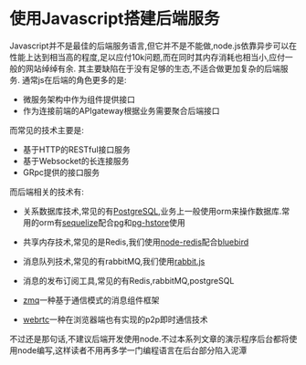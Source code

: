# 使用Javascript搭建后端服务

Javascript并不是最佳的后端服务语言,但它并不是不能做,node.js依靠异步可以在性能上达到相当高的程度,足以应付10k问题,而在同时其内存消耗也相当小,应付一般的网站绰绰有余.
其主要缺陷在于没有足够的生态,不适合做更加复杂的后端服务.
通常js在后端的角色更多的是:

+ 微服务架构中作为组件提供接口
+ 作为连接前端的APIgateway根据业务需要聚合后端接口

而常见的技术主要是:

+ 基于HTTP的RESTful接口服务
+ 基于Websocket的长连接服务
+ GRpc提供的接口服务

而后端相关的技术有:

+ 关系数据库技术,常见的有[PostgreSQL](http://www.postgres.cn/docs/10/),业务上一般使用orm来操作数据库.常用的orm有[sequelize](http://docs.sequelizejs.com/)配合[pg](https://github.com/brianc/node-postgres)和[pg-hstore](https://github.com/scarney81/pg-hstore)使用
+ 共享内存技术,常见的是Redis,我们使用[node-redis](http://redis.js.org/)配合[bluebird](https://github.com/petkaantonov/bluebird)
+ 消息队列技术,常见的有rabbitMQ,我们使用[rabbit.js](https://github.com/squaremo/rabbit.js)
+ 消息的发布订阅工具,常见的有Redis,rabbitMQ,postgreSQL

+ [zmq](http://zeromq.org/)一种基于通信模式的消息组件框架
+ [webrtc](https://github.com/node-webrtc/node-webrtc)一种在浏览器端也有实现的p2p即时通信技术

不过还是那句话,不建议后端开发使用node.不过本系列文章的演示程序后台都将使用node编写,这样读者不用再多学一门编程语言在后台部分陷入泥潭
